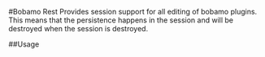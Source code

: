 #Bobamo Rest
Provides session support for all editing of bobamo plugins.  This means that the persistence happens in the
session and will be destroyed when the session is destroyed.

##Usage
